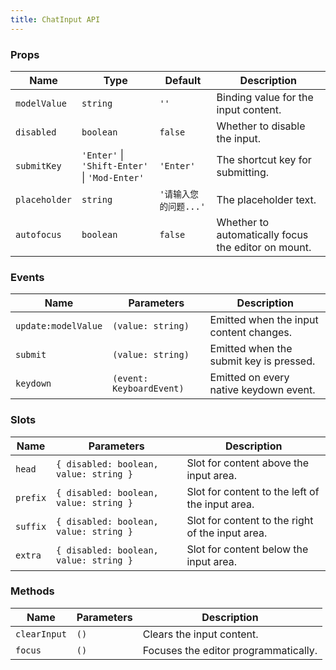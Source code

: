 ```yaml
---
title: ChatInput API
---
```


### Props

| Name | Type | Default | Description |
| --- | --- | --- | --- |
| `modelValue` | `string` | `''` | Binding value for the input content. |
| `disabled` | `boolean` | `false` | Whether to disable the input. |
| `submitKey` | `'Enter'` \| `'Shift-Enter'` \| `'Mod-Enter'` | `'Enter'` | The shortcut key for submitting. |
| `placeholder` | `string` | `'请输入您的问题...'` | The placeholder text. |
| `autofocus` | `boolean` | `false` | Whether to automatically focus the editor on mount. |

### Events

| Name | Parameters | Description |
| --- | --- | --- |
| `update:modelValue` | `(value: string)` | Emitted when the input content changes. |
| `submit` | `(value: string)` | Emitted when the submit key is pressed. |
| `keydown` | `(event: KeyboardEvent)` | Emitted on every native keydown event. |

### Slots

| Name | Parameters | Description |
| --- | --- | --- |
| `head` | `{ disabled: boolean, value: string }` | Slot for content above the input area. |
| `prefix` | `{ disabled: boolean, value: string }` | Slot for content to the left of the input area. |
| `suffix` | `{ disabled: boolean, value: string }` | Slot for content to the right of the input area. |
| `extra` | `{ disabled: boolean, value: string }` | Slot for content below the input area. |

### Methods

| Name | Parameters | Description |
| --- | --- | --- |
| `clearInput` | `()` | Clears the input content. |
| `focus` | `()` | Focuses the editor programmatically. |
